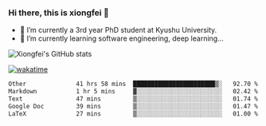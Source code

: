 ### Hi there, this is xiongfei 👋


- 🔭 I’m currently a 3rd year PhD student at Kyushu University.
- 🌱 I’m currently learning software engineering, deep learning...

<!--
**X1on9f31/X1on9f31** is a ✨ _special_ ✨ repository because its `README.md` (this file) appears on your GitHub profile.
Here are some ideas to get you started:
-->

![Xiongfei's GitHub stats](https://github-readme-stats.vercel.app/api?username=X1on9f31)


[![wakatime](https://wakatime.com/badge/user/9e8d5516-d162-43e7-9563-87295d455a71.svg)](https://wakatime.com/@9e8d5516-d162-43e7-9563-87295d455a71)

<!--START_SECTION:waka-->

```txt
Other              41 hrs 58 mins  ███████████████████████▒░   92.70 %
Markdown           1 hr 5 mins     ▓░░░░░░░░░░░░░░░░░░░░░░░░   02.42 %
Text               47 mins         ▒░░░░░░░░░░░░░░░░░░░░░░░░   01.74 %
Google Doc         39 mins         ▒░░░░░░░░░░░░░░░░░░░░░░░░   01.47 %
LaTeX              27 mins         ▒░░░░░░░░░░░░░░░░░░░░░░░░   01.00 %
```

<!--END_SECTION:waka-->

